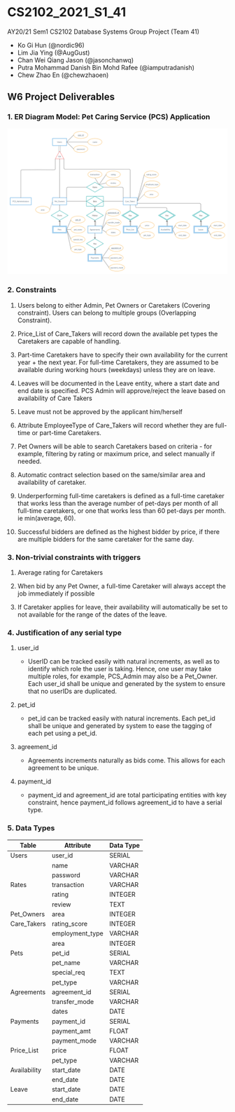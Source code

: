 # CS2102_2021_S1_41
AY20/21 Sem1 CS2102 Database Systems Group Project (Team 41)
* Ko Gi Hun (@nordic96)
* Lim Jia Ying (@AugGust)
* Chan Wei Qiang Jason (@jasonchanwq)
* Putra Mohammad Danish Bin Mohd Rafee (@iamputradanish)
* Chew Zhao En (@chewzhaoen) 
## W6 Project Deliverables
### 1. ER Diagram Model: Pet Caring Service (PCS) Application
![ER Diagram](docs/images/ER_Diagram_Project.jpg)

### 2. Constraints
1. Users belong to either Admin, Pet Owners or Caretakers (Covering constraint). Users can belong to multiple groups (Overlapping Constraint).

1. Price_List of Care_Takers will record down the available pet types the Caretakers are capable of handling.

1. Part-time Caretakers have to specify their own availability for the current year + the next year. For full-time Caretakers, they are assumed to be available during working hours (weekdays) unless they are on leave.

1. Leaves will be documented in the Leave entity, where a start date and end date is specified. PCS Admin will approve/reject the leave based on availability of Care Takers

1. Leave must not be approved by the applicant him/herself

1. Attribute EmployeeType of Care_Takers will record whether they are full-time or part-time Caretakers.

1. Pet Owners will be able to search Caretakers based on criteria - for example, filtering by rating or maximum price, and select manually if needed.

1. Automatic contract selection based on the same/similar area and availability of caretaker.

1. Underperforming full-time caretakers is defined as a full-time caretaker that works less than the average number of pet-days per month of all full-time caretakers, or one that works less than 60 pet-days per month. ie min(average, 60).

1. Successful bidders are defined as the highest bidder by price, if there are multiple bidders for the same caretaker for the same day.



### 3. Non-trivial constraints with triggers

1. Average rating for Caretakers

1. When bid by any Pet Owner, a full-time Caretaker will always accept the job immediately if possible

1. If Caretaker applies for leave, their availability will automatically be set to not available for the range of the dates of the leave.

### 4. Justification of any serial type

1. user_id
    * UserID can be tracked easily with natural increments, as well as to identify which role the user is taking. Hence, one user may take multiple roles, for example, PCS_Admin may also be a Pet_Owner. Each user_id shall be unique and generated by the system to ensure that no userIDs are duplicated.
    
1. pet_id
    * pet_id can be tracked easily with natural increments. Each pet_id shall be unique and generated by system to ease the tagging of each pet using a pet_id.

1. agreement_id
    * Agreements increments naturally as bids come. This allows for each agreement to be unique.

1. payment_id
    * payment_id and agreement_id are total participating entities with key constraint, hence payment_id follows agreement_id to have a serial type.

### 5. Data Types

| Table        | Attribute       | Data Type |
|--------------|-----------------|-----------|
| Users        | user_id         | SERIAL    |
|              | name            | VARCHAR   |
|              | password        | VARCHAR   |
| Rates        | transaction     | VARCHAR   |
|              | rating          | INTEGER   |
|              | review          | TEXT      |
| Pet_Owners   | area            | INTEGER   |
| Care_Takers  | rating_score    | INTEGER   |
|              | employment_type | VARCHAR   |
|              | area            | INTEGER   |
| Pets         | pet_id          | SERIAL    |
|              | pet_name        | VARCHAR   |
|              | special_req     | TEXT      |
|              | pet_type        | VARCHAR   |
| Agreements   | agreement_id    | SERIAL    |
|              | transfer_mode   | VARCHAR   |
|              | dates           | DATE      |
| Payments     | payment_id      | SERIAL    |
|              | payment_amt     | FLOAT     |
|              | payment_mode    | VARCHAR   |
| Price_List   | price           | FLOAT     |
|              | pet_type        | VARCHAR   |
| Availability | start_date      | DATE      |
|              | end_date        | DATE      |
| Leave        | start_date      | DATE      |
|              | end_date        | DATE      |
